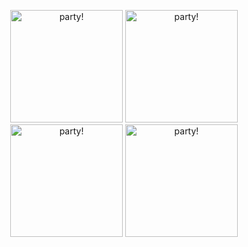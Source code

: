 <p align="center">
  <img src="https://acegif.com/wp-content/uploads/2020/b72nv6/partyparrt-21.gif" alt="party!" width="180">
  <img src="https://acegif.com/wp-content/uploads/2020/b72nv6/partyparrt-21.gif" alt="party!" width="180">
  <img src="https://acegif.com/wp-content/uploads/2020/b72nv6/partyparrt-21.gif" alt="party!" width="180">
  <img src="https://acegif.com/wp-content/uploads/2020/b72nv6/partyparrt-21.gif" alt="party!" width="180">
</p>
